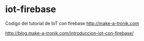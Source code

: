 # iot-firebase

Codigo del tutorial de IoT con firebase
http://make-a-tronik.com

http://blog.make-a-tronik.com/introduccion-iot-con-firebase/
